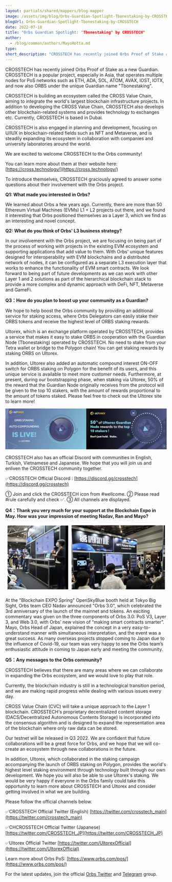 ```yaml
---
layout: partials/shared/mappers/blog-mapper
image: /assets/img/blog/Orbs-Guardian-Spotlight-Tbonestaking-by-CROSSTECH/bg.jpg
blogUrl: Orbs-Guardian-Spotlight-Tbonestaking-by-CROSSTECH
date: 2022-07-18
title: "Orbs Guardian Spotlight: "Tbonestaking" by CROSSTECH"
author:
  - /blog/common/authors/MayoHotta.md
type:
short_description: "CROSSTECH has recently joined Orbs Proof of Stake as a new Guardian. CROSSTECH is a popular project, especially in Asia, that operates multiple nodes for PoS networks such as ETH, ADA, SOL, ATOM, AVAX, IOST, IOTX, and now also ORBS under the unique Guardian name "Tbonestaking"."
---
```


CROSSTECH has recently joined Orbs Proof of Stake as a new Guardian. CROSSTECH is a popular project, especially in Asia, that operates multiple nodes for PoS networks such as ETH, ADA, SOL, ATOM, AVAX, IOST, IOTX, and now also ORBS under the unique Guardian name "Tbonestaking".

CROSSTECH is building an ecosystem called the CROSS Value Chain, aiming to integrate the world's largest blockchain infrastructure projects. In addition to developing the CROSS Value Chain, CROSSTECH also develops other blockchain-related systems and provides technology to exchanges etc. Currently, CROSSTECH is based in Dubai.

CROSSTECH is also engaged in planning and development, focusing on U/IUX in blockchain-related fields such as NFT and Metaverse, and is steadily expanding its ecosystem in collaboration with companies and university laboratories around the world.

We are excited to welcome CROSSTECH to the Orbs community! 

You can learn more about them at their website here: 
[https://cross.technology/](https://cross.technology/)

To introduce themselves, CROSSTECH graciously agreed to answer some questions about their involvement with the Orbs project. 

**Q1: What made you interested in Orbs?**

We learned about Orbs a few years ago. Currently, there are more than 50 Ethereum Virtual Machines (EVMs) L1 + L2 projects out there, and we found it interesting that Orbs positioned themselves as a Layer 3, which we find as an interesting and novel concept. 

**Q2: What do you think of Orbs' L3 business strategy?**

In our involvement with the Orbs project, we are focusing on being part of the process of working with projects in the existing EVM ecosystem and supporting applications that add value to them. With Orbs' unique features designed for interoperability with EVM blockchains and a distributed network of nodes, it can be configured as a separate L3 execution layer that works to enhance the functionality of EVM smart contracts. We look forward to being part of future developments as we can work with other Layer 1 and 2 solutions as part of the hierarchical blockchain stack to provide a more complex and dynamic approach with DeFi, NFT, Metaverse and GameFi.

**Q3：How do you plan to boost up your community as a Guardian?**

We hope to help boost the Orbs community by providing an additional service for staking access, where Orbs Delegators can easily stake their ORBS tokens and receive the highest level of ORBS staking rewards.

Ultorex, which is an exchange platform operated by CROSSTECH, provides a service that makes it easy to stake ORBS in cooperation with the Guardian Node (Tbonestaking) operated by CROSSTECH. No need to stake from your Tetra wallet or bridge to the Polygon chain! You can get staking rewards by staking ORBS on Ultorex.

In addition, Ultorex also added an automatic compound interest ON-OFF switch for ORBS staking on Polygon for the benefit of its users, and this unique service is available to meet more customer needs. Furthermore, at present, during our bootstrapping phase, when staking via Ultorex, 50% of the reward that the Guardian Node originally receives from the protocol will be given to the top 10 stakers, with the amount of rewards proportional to the amount of tokens staked. Please feel free to check out the Ultorex site to learn more!


![ultorex](/assets/img/blog/Orbs-Guardian-Spotlight-Tbonestaking-by-CROSSTECH/image1.png)


CROSSTECH also has an official Discord with communities in English, Turkish, Vietnamese and Japanese. We hope that you will join us and enliven the CROSSTECH community together.

✅CROSSTECH Official Discord : [https://discord.gg/crosstech](https://discord.gg/crosstech)

① Join and click the CROSSTECH icon from #wellcome.
② Please read #rule carefully and check ✅.
③ All channels are displayed.


**Q4：Thank you very much for your support at the Blockchain Expo in May. How was your impression of meeting Nadav, Ran and Mayo?**

![visit](/assets/img/blog/Orbs-Guardian-Spotlight-Tbonestaking-by-CROSSTECH/image2.png)

At the "Blockchain EXPO Spring" OpenSkyBlue booth held at Tokyo Big Sight, Orbs team CEO Nadav announced "Orbs 3.0", which celebrated the 3rd anniversary of the launch of the mainnet and tokens. An exciting commentary was given on the three components of Orbs 3.0: PoS V3, Layer 3, and Web 3.0, with Orbs’ new vision of “making smart contracts smarter”. Mayo, Orbs Head of Japan, explained the concept in a very easy-to-understand manner with simultaneous interpretation, and the event was a great success. As many overseas projects stopped coming to Japan due to the influence of Covid-19, our team was very happy to see the Orbs team’s enthusiastic  attitude in coming to Japan early and meeting the community.


**Q5：Any messages to the Orbs community?**

CROSSTECH believes that there are many areas where we can collaborate in expanding the Orbs ecosystem, and we would love to play that role.

Currently, the blockchain industry is still in a technological transition period, and we are making rapid progress while dealing with various issues every day.

CROSS Value Chain (CVC) will take a unique approach to the Layer 1 blockchain. CROSSTECH's proprietary decentralized content storage (DACS/Decentralized Autonomous Contents Storage) is incorporated into the consensus algorithm and is designed to expand the representation area of ​​the blockchain where only raw data can be stored.

Our testnet will be released in Q3 2022. We are confident that future collaborations will be a great force for Orbs, and we hope that we will co-create an ecosystem through new collaborations in the future.

In addition, Ultorex, which collaborated in the staking campaign accompanying the launch of ORBS staking on Polygon, provides the world's highest level staking environment through technology built through our own development. We hope you will also be able to use Ultorex's staking. We would be very happy if everyone in the Orbs family could take this opportunity to learn more about CROSSTECH and Ultorex and consider getting involved in what we are building.

Please follow the official channels below.

✅CROSSTECH Official Twitter (English)
[https://twitter.com/crosstech_main](https://twitter.com/crosstech_main)

✅CHCROSSTECH Official Twitter (Japanese)
[https://twitter.com/CROSSTECH_JP](https://twitter.com/CROSSTECH_JP)

✅Ultorex Official Twitter
[https://twitter.com/UltorexOfficial](https://twitter.com/UltorexOfficial)



<div class='line-separator'> </div>

Learn more about Orbs PoS:
[https://www.orbs.com/pos/](https://www.orbs.com/pos/)

For the latest updates, join the official [Orbs Twitter](https://twitter.com/orbs_network) and [Telegram](https://t.me/OrbsNetwork) group.
